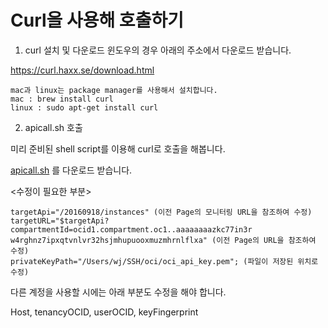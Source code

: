 # Curl을 사용해 호출하기

1. curl 설치 및 다운로드
윈도우의 경우 아래의 주소에서 다운로드 받습니다.

https://curl.haxx.se/download.html

    mac과 linux는 package manager를 사용해서 설치합니다.
    mac : brew install curl
    linux : sudo apt-get install curl

2. apicall.sh 호출

미리 준비된 shell script를 이용해 curl로 호출을 해봅니다.

[apicall.sh](./files/apicall.sh) 를 다운로드 받습니다.

<수정이 필요한 부분>

```
targetApi="/20160918/instances" (이전 Page의 모니터링 URL을 참조하여 수정)
targetURL="$targetApi?compartmentId=ocid1.compartment.oc1..aaaaaaaazkc77in3r w4rghnz7ipxqtvnlvr32hsjmhupuooxmuzmhrnlflxa" (이전 Page의 URL을 참조하여 수정)
privateKeyPath="/Users/wj/SSH/oci/oci_api_key.pem"; (파일이 저장된 위치로 수정)
```

다른 계정을 사용할 시에는 아래 부분도 수정을 해야 합니다.

Host, tenancyOCID, userOCID, keyFingerprint
